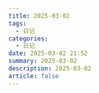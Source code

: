 ```yaml
---
title: 2025-03-02
tags:
  - 日记
categories:
  - 日记
date: 2025-03-02 21:52
summary: 2025-03-02
description: 2025-03-02
article: false
---
```

